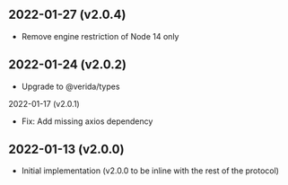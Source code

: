 2022-01-27 (v2.0.4)
-------------------

- Remove engine restriction of Node 14 only

2022-01-24 (v2.0.2)
-------------------

- Upgrade to @verida/types

2022-01-17 (v2.0.1)

- Fix: Add missing axios dependency

2022-01-13 (v2.0.0)
-------------------

- Initial implementation (v2.0.0 to be inline with the rest of the protocol)